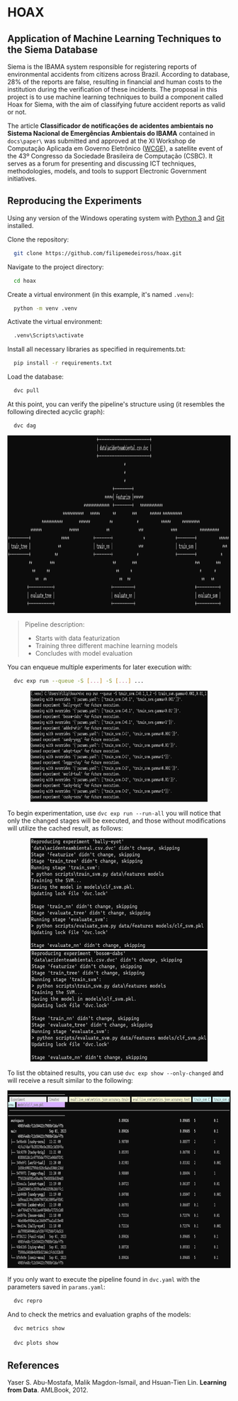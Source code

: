 # HOAX

## Application of Machine Learning Techniques to the Siema Database

   Siema is the IBAMA system responsible for registering reports of environmental accidents from citizens across Brazil. According to database, 28% of the reports are false, resulting in financial and human costs to the institution during the verification of these incidents. The proposal in this project is to use machine learning techniques to build a component called Hoax for Siema, with the aim of classifying future accident reports as valid or not.

   The article **Classificador de notificações de acidentes ambientais no Sistema Nacional de Emergências Ambientais do IBAMA** contained in `docs\paper\` was submitted and approved at the XI Workshop de Computação Aplicada em Governo Eletrônico ([WCGE](https://csbc.sbc.org.br/2023/wcge/)), a satellite event of the 43º Congresso da Sociedade Brasileira de Computação (CSBC). It serves as a forum for presenting and discussing ICT techniques, methodologies, models, and tools to support Electronic Government initiatives.

## Reproducing the Experiments

Using any version of the Windows operating system with [Python 3](https://www.python.org/) and [Git](https://git-scm.com/) installed.

Clone the repository:

```bash
  git clone https://github.com/filipemedeiross/hoax.git
```

Navigate to the project directory:

```bash
  cd hoax
```

Create a virtual environment (in this example, it's named `.venv`):

```bash
  python -m venv .venv
```

Activate the virtual environment:

```bash
  .venv\Scripts\activate
```

Install all necessary libraries as specified in requirements.txt:

```bash
  pip install -r requirements.txt
```

Load the database:

```bash
  dvc pull
```

At this point, you can verify the pipeline's structure using (it resembles the following directed acyclic graph):

```bash
  dvc dag
```

<p align="center"> 
    <img src="https://github.com/filipemedeiross/hoax/blob/main/docs/media/dag.png" width="700" height="400">
</p>

> Pipeline description:
> - Starts with data featurization
> - Training three different machine learning models
> - Concludes with model evaluation

You can enqueue multiple experiments for later execution with:

```bash
  dvc exp run --queue -S [...] -S [...] ...
```

<p align="center"> 
    <img src="https://github.com/filipemedeiross/hoax/blob/main/docs/media/queuing_experiments.png?raw=true" width="400" height="250">
</p>

To begin experimentation, use `dvc exp run --run-all` you will notice that only the changed stages will be executed, and those without modifications will utilize the cached result, as follows:

<p align="center"> 
    <img src="https://github.com/filipemedeiross/hoax/blob/main/docs/media/run_exp1.png?raw=true" width="400" height="250">
    <img src="https://github.com/filipemedeiross/hoax/blob/main/docs/media/run_exp2.png?raw=true" width="400" height="250">
</p>

To list the obtained results, you can use `dvc exp show --only-changed` and will receive a result similar to the following:

<p align="center"> 
    <img src="https://github.com/filipemedeiross/hoax/blob/main/docs/media/exp_show.png?raw=true" width="700" height="400">
</p>

If you only want to execute the pipeline found in `dvc.yaml` with the parameters saved in `params.yaml`:

```bash
  dvc repro
```

And to check the metrics and evaluation graphs of the models:

```bash
  dvc metrics show

  dvc plots show
```

## References

Yaser S. Abu-Mostafa, Malik Magdon-Ismail, and Hsuan-Tien Lin. **Learning from Data**. AMLBook, 2012.
